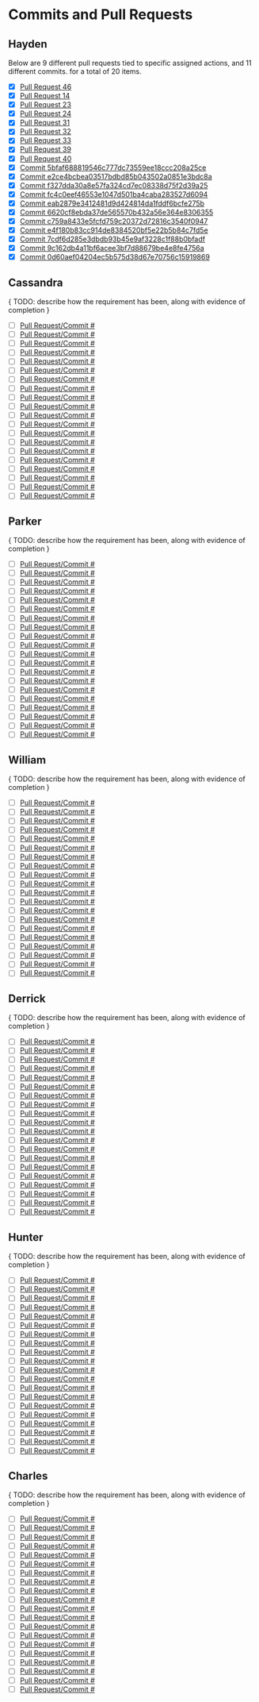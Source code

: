 # Commits and Pull Requests

## Hayden

Below are 9 different pull requests tied to specific assigned actions, and 11 different commits. for a total of 20 items.

- [x] [Pull Request 46](https://github.com/DryCreations/pdfproject/pull/46)
- [x] [Pull Request 14](https://github.com/DryCreations/pdfproject/pull/14)
- [x] [Pull Request 23](https://github.com/DryCreations/pdfproject/pull/23)
- [x] [Pull Request 24](https://github.com/DryCreations/pdfproject/pull/24)
- [x] [Pull Request 31](https://github.com/DryCreations/pdfproject/pull/31)
- [x] [Pull Request 32](https://github.com/DryCreations/pdfproject/pull/32)
- [x] [Pull Request 33](https://github.com/DryCreations/pdfproject/pull/33)
- [x] [Pull Request 39](https://github.com/DryCreations/pdfproject/pull/39)
- [x] [Pull Request 40](https://github.com/DryCreations/pdfproject/pull/40)
- [x] [Commit 5bfaf688819546c777dc73559ee18ccc208a25ce](https://github.com/DryCreations/pdfproject/commit/5bfaf688819546c777dc73559ee18ccc208a25ce)
- [x] [Commit e2ce4bcbea03517bdbd85b043502a0851e3bdc8a](https://github.com/DryCreations/pdfproject/commit/e2ce4bcbea03517bdbd85b043502a0851e3bdc8a)
- [x] [Commit f327dda30a8e57fa324cd7ec08338d75f2d39a25](https://github.com/DryCreations/pdfproject/commit/f327dda30a8e57fa324cd7ec08338d75f2d39a25)
- [x] [Commit fc4c0eef46553e1047d501ba4caba283527d6094](https://github.com/DryCreations/pdfproject/commit/fc4c0eef46553e1047d501ba4caba283527d6094)
- [x] [Commit eab2879e3412481d9d424814da1fddf6bcfe275b](https://github.com/DryCreations/pdfproject/commit/eab2879e3412481d9d424814da1fddf6bcfe275b)
- [x] [Commit 6620cf8ebda37de565570b432a56e364e8306355](https://github.com/DryCreations/pdfproject/commit/6620cf8ebda37de565570b432a56e364e8306355)
- [x] [Commit c759a8433e5fcfd759c20372d72816c3540f0947](https://github.com/DryCreations/pdfproject/commit/c759a8433e5fcfd759c20372d72816c3540f0947)
- [x] [Commit e4f180b83cc914de8384520bf5e22b5b84c7fd5e](https://github.com/DryCreations/pdfproject/commit/e4f180b83cc914de8384520bf5e22b5b84c7fd5e)
- [x] [Commit 7cdf6d285e3dbdb93b45e9af3228c1f88b0bfadf](https://github.com/DryCreations/pdfproject/commit/7cdf6d285e3dbdb93b45e9af3228c1f88b0bfadf)
- [x] [Commit 9c162db4a11bf6acee3bf7d88679be4e8fe4756a](https://github.com/DryCreations/pdfproject/commit/9c162db4a11bf6acee3bf7d88679be4e8fe4756a)
- [x] [Commit 0d60aef04204ec5b575d38d67e70756c15919869](https://github.com/DryCreations/pdfproject/commit/0d60aef04204ec5b575d38d67e70756c15919869)

## Cassandra

{ TODO: describe how the requirement has been, along with evidence of completion }

- [ ] [Pull Request/Commit #]()
- [ ] [Pull Request/Commit #]()
- [ ] [Pull Request/Commit #]()
- [ ] [Pull Request/Commit #]()
- [ ] [Pull Request/Commit #]()
- [ ] [Pull Request/Commit #]()
- [ ] [Pull Request/Commit #]()
- [ ] [Pull Request/Commit #]()
- [ ] [Pull Request/Commit #]()
- [ ] [Pull Request/Commit #]()
- [ ] [Pull Request/Commit #]()
- [ ] [Pull Request/Commit #]()
- [ ] [Pull Request/Commit #]()
- [ ] [Pull Request/Commit #]()
- [ ] [Pull Request/Commit #]()
- [ ] [Pull Request/Commit #]()
- [ ] [Pull Request/Commit #]()
- [ ] [Pull Request/Commit #]()
- [ ] [Pull Request/Commit #]()
- [ ] [Pull Request/Commit #]()

## Parker

{ TODO: describe how the requirement has been, along with evidence of completion }

- [ ] [Pull Request/Commit #]()
- [ ] [Pull Request/Commit #]()
- [ ] [Pull Request/Commit #]()
- [ ] [Pull Request/Commit #]()
- [ ] [Pull Request/Commit #]()
- [ ] [Pull Request/Commit #]()
- [ ] [Pull Request/Commit #]()
- [ ] [Pull Request/Commit #]()
- [ ] [Pull Request/Commit #]()
- [ ] [Pull Request/Commit #]()
- [ ] [Pull Request/Commit #]()
- [ ] [Pull Request/Commit #]()
- [ ] [Pull Request/Commit #]()
- [ ] [Pull Request/Commit #]()
- [ ] [Pull Request/Commit #]()
- [ ] [Pull Request/Commit #]()
- [ ] [Pull Request/Commit #]()
- [ ] [Pull Request/Commit #]()
- [ ] [Pull Request/Commit #]()
- [ ] [Pull Request/Commit #]()

## William

{ TODO: describe how the requirement has been, along with evidence of completion }

- [ ] [Pull Request/Commit #]()
- [ ] [Pull Request/Commit #]()
- [ ] [Pull Request/Commit #]()
- [ ] [Pull Request/Commit #]()
- [ ] [Pull Request/Commit #]()
- [ ] [Pull Request/Commit #]()
- [ ] [Pull Request/Commit #]()
- [ ] [Pull Request/Commit #]()
- [ ] [Pull Request/Commit #]()
- [ ] [Pull Request/Commit #]()
- [ ] [Pull Request/Commit #]()
- [ ] [Pull Request/Commit #]()
- [ ] [Pull Request/Commit #]()
- [ ] [Pull Request/Commit #]()
- [ ] [Pull Request/Commit #]()
- [ ] [Pull Request/Commit #]()
- [ ] [Pull Request/Commit #]()
- [ ] [Pull Request/Commit #]()
- [ ] [Pull Request/Commit #]()
- [ ] [Pull Request/Commit #]()

## Derrick

{ TODO: describe how the requirement has been, along with evidence of completion }

- [ ] [Pull Request/Commit #]()
- [ ] [Pull Request/Commit #]()
- [ ] [Pull Request/Commit #]()
- [ ] [Pull Request/Commit #]()
- [ ] [Pull Request/Commit #]()
- [ ] [Pull Request/Commit #]()
- [ ] [Pull Request/Commit #]()
- [ ] [Pull Request/Commit #]()
- [ ] [Pull Request/Commit #]()
- [ ] [Pull Request/Commit #]()
- [ ] [Pull Request/Commit #]()
- [ ] [Pull Request/Commit #]()
- [ ] [Pull Request/Commit #]()
- [ ] [Pull Request/Commit #]()
- [ ] [Pull Request/Commit #]()
- [ ] [Pull Request/Commit #]()
- [ ] [Pull Request/Commit #]()
- [ ] [Pull Request/Commit #]()
- [ ] [Pull Request/Commit #]()
- [ ] [Pull Request/Commit #]()

## Hunter

{ TODO: describe how the requirement has been, along with evidence of completion }

- [ ] [Pull Request/Commit #]()
- [ ] [Pull Request/Commit #]()
- [ ] [Pull Request/Commit #]()
- [ ] [Pull Request/Commit #]()
- [ ] [Pull Request/Commit #]()
- [ ] [Pull Request/Commit #]()
- [ ] [Pull Request/Commit #]()
- [ ] [Pull Request/Commit #]()
- [ ] [Pull Request/Commit #]()
- [ ] [Pull Request/Commit #]()
- [ ] [Pull Request/Commit #]()
- [ ] [Pull Request/Commit #]()
- [ ] [Pull Request/Commit #]()
- [ ] [Pull Request/Commit #]()
- [ ] [Pull Request/Commit #]()
- [ ] [Pull Request/Commit #]()
- [ ] [Pull Request/Commit #]()
- [ ] [Pull Request/Commit #]()
- [ ] [Pull Request/Commit #]()
- [ ] [Pull Request/Commit #]()

## Charles

{ TODO: describe how the requirement has been, along with evidence of completion }

- [ ] [Pull Request/Commit #]()
- [ ] [Pull Request/Commit #]()
- [ ] [Pull Request/Commit #]()
- [ ] [Pull Request/Commit #]()
- [ ] [Pull Request/Commit #]()
- [ ] [Pull Request/Commit #]()
- [ ] [Pull Request/Commit #]()
- [ ] [Pull Request/Commit #]()
- [ ] [Pull Request/Commit #]()
- [ ] [Pull Request/Commit #]()
- [ ] [Pull Request/Commit #]()
- [ ] [Pull Request/Commit #]()
- [ ] [Pull Request/Commit #]()
- [ ] [Pull Request/Commit #]()
- [ ] [Pull Request/Commit #]()
- [ ] [Pull Request/Commit #]()
- [ ] [Pull Request/Commit #]()
- [ ] [Pull Request/Commit #]()
- [ ] [Pull Request/Commit #]()
- [ ] [Pull Request/Commit #]()

